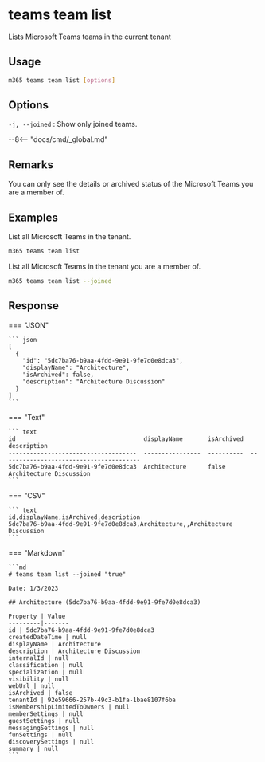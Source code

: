 # teams team list

Lists Microsoft Teams teams in the current tenant

## Usage

```sh
m365 teams team list [options]
```

## Options

`-j, --joined`
: Show only joined teams.

--8<-- "docs/cmd/_global.md"

## Remarks

You can only see the details or archived status of the Microsoft Teams you are a member of.

## Examples

List all Microsoft Teams in the tenant.

```sh
m365 teams team list
```

List all Microsoft Teams in the tenant you are a member of.

```sh
m365 teams team list --joined
```

## Response

=== "JSON"

    ``` json
    [
      {
        "id": "5dc7ba76-b9aa-4fdd-9e91-9fe7d0e8dca3",
        "displayName": "Architecture",
        "isArchived": false,
        "description": "Architecture Discussion"
      }
    ]
    ```

=== "Text"

    ``` text
    id                                    displayName       isArchived  description
    ------------------------------------  ----------------  ----------  ---------------------------------------
    5dc7ba76-b9aa-4fdd-9e91-9fe7d0e8dca3  Architecture      false       Architecture Discussion
    ```

=== "CSV"

    ``` text
    id,displayName,isArchived,description
    5dc7ba76-b9aa-4fdd-9e91-9fe7d0e8dca3,Architecture,,Architecture Discussion
    ```

=== "Markdown"

    ```md
    # teams team list --joined "true"

    Date: 1/3/2023

    ## Architecture (5dc7ba76-b9aa-4fdd-9e91-9fe7d0e8dca3)

    Property | Value
    ---------|-------
    id | 5dc7ba76-b9aa-4fdd-9e91-9fe7d0e8dca3
    createdDateTime | null
    displayName | Architecture
    description | Architecture Discussion
    internalId | null
    classification | null
    specialization | null
    visibility | null
    webUrl | null
    isArchived | false
    tenantId | 92e59666-257b-49c3-b1fa-1bae8107f6ba
    isMembershipLimitedToOwners | null
    memberSettings | null
    guestSettings | null
    messagingSettings | null
    funSettings | null
    discoverySettings | null
    summary | null
    ```
